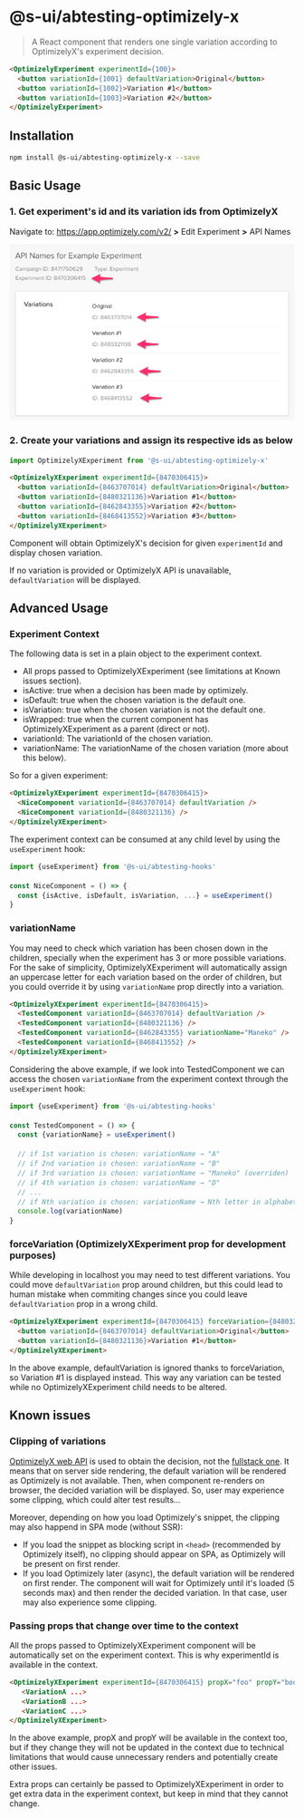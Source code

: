 # @s-ui/abtesting-optimizely-x
> A React component that renders one single variation according to OptimizelyX's experiment decision.

```html
<OptimizelyExperiment experimentId={100}>
  <button variationId={1001} defaultVariation>Original</button>
  <button variationId={1002}>Variation #1</button>
  <button variationId={1003}>Variation #2</button>
</OptimizelyExperiment>
```

## Installation

```sh
npm install @s-ui/abtesting-optimizely-x --save
```

## Basic Usage

### 1. Get experiment's id and its variation ids from OptimizelyX

Navigate to: https://app.optimizely.com/v2/ **>** Edit Experiment **>** API Names

![](.assets/optimizely-ids.png)

### 2. Create your variations and assign its respective ids as below

```javascript
import OptimizelyXExperiment from '@s-ui/abtesting-optimizely-x'
```
```html
<OptimizelyXExperiment experimentId={8470306415}>
  <button variationId={8463707014} defaultVariation>Original</button>
  <button variationId={8480321136}>Variation #1</button>
  <button variationId={8462843355}>Variation #2</button>
  <button variationId={8468413552}>Variation #3</button>
</OptimizelyXExperiment>
```

Component will obtain OptimizelyX's decision for given `experimentId` and display chosen variation.

If no variation is provided or OptimizelyX API is unavailable, `defaultVariation` will be displayed.

## Advanced Usage

### Experiment Context

The following data is set in a plain object to the experiment context.

- All props passed to OptimizelyXExperiment (see limitations at Known issues section).
- isActive: true when a decision has been made by optimizely.
- isDefault: true when the chosen variation is the default one.
- isVariation: true when the chosen variation is not the default one.
- isWrapped: true when the current component has OptimizelyXExperiment as a parent (direct or not).
- variationId: The variationId of the chosen variation.
- variationName: The variationName of the chosen variation (more about this below).

So for a given experiment:

```html
<OptimizelyXExperiment experimentId={8470306415}>
  <NiceComponent variationId={8463707014} defaultVariation />
  <NiceComponent variationId={8480321136} />
</OptimizelyXExperiment>
```

The experiment context can be consumed at any child level by using the `useExperiment` hook:

```js
import {useExperiment} from '@s-ui/abtesting-hooks'

const NiceComponent = () => {
  const {isActive, isDefault, isVariation, ...} = useExperiment()
}
```

### variationName

You may need to check which variation has been chosen down in the children, specially when the experiment has 3 or more possible variations. For the sake of simplicity, OptimizelyXExperiment will automatically assign an uppercase letter for each variation based on the order of children, but you could override it by using `variationName` prop directly into a variation.

```html
<OptimizelyXExperiment experimentId={8470306415}>
  <TestedComponent variationId={8463707014} defaultVariation />
  <TestedComponent variationId={8480321136} />
  <TestedComponent variationId={8462843355} variationName="Maneko" />
  <TestedComponent variationId={8468413552} />
</OptimizelyXExperiment>
```

Considering the above example, if we look into TestedComponent we can access the chosen `variationName` from the experiment context through the `useExperiment` hook:

```js
import {useExperiment} from '@s-ui/abtesting-hooks'

const TestedComponent = () => {
  const {variationName} = useExperiment()

  // if 1st variation is chosen: variationName → "A"
  // if 2nd variation is chosen: variationName → "B"
  // if 3rd variation is chosen: variationName → "Maneko" (overriden)
  // if 4th variation is chosen: variationName → "D"
  // ...
  // if Nth variation is chosen: variationName → Nth letter in alphabet
  console.log(variationName)
}
```

### forceVariation (OptimizelyXExperiment prop for development purposes)

While developing in localhost you may need to test different variations. You could move `defaultVariation` prop around children, but this could lead to human mistake when commiting changes since you could leave `defaultVariation` prop in a wrong child.

```html
<OptimizelyXExperiment experimentId={8470306415} forceVariation={8480321136}>
  <button variationId={8463707014} defaultVariation>Original</button>
  <button variationId={8480321136}>Variation #1</button>
</OptimizelyXExperiment>
```

In the above example, defaultVariation is ignored thanks to forceVariation, so Variation #1 is displayed instead. This way any variation can be tested while no OptimizelyXExperiment child needs to be altered.

## Known issues

### Clipping of variations

[OptimizelyX web API](https://developers.optimizely.com/x/solutions/javascript/introduction/index.html) is used to obtain the decision, not the [fullstack one](https://developers.optimizely.com/x/solutions/sdks/introduction/index.html?language=node). It means that on server side rendering, the default variation will be rendered as Optimizely is not available. Then, when component re-renders on browser, the decided variation will be displayed. So, user may experience some clipping, which could alter test results...

Moreover, depending on how you load Optimizely's snippet, the clipping may also happend in SPA mode (without SSR):
* If you load the snippet as blocking script in `<head>` (recommended by Optimizely itself), no clipping should appear on SPA, as Optimizely will be present on first render.
* If you load Optimizely later (async), the default variation will be rendered on first render. The component will wait for Optimizely until it's loaded (5 seconds max) and then render the decided variation. In that case, user may also experience some clipping.

### Passing props that change over time to the context

All the props passed to OptimizelyXExperiment component will be automatically set on the experiment context. This is why experimentId is available in the context.

```html
<OptimizelyXExperiment experimentId={8470306415} propX="foo" propY="boo">
   <VariationA ...>
   <VariationB ...>
   <VariationC ...>
</OptimizelyXExperiment>
```

In the above example, propX and propY will be available in the context too, but if they change they will not be updated in the context due to technical limitations that would cause unnecessary renders and potentially create other issues.

Extra props can certainly be passed to OptimizelyXExperiment in order to get extra data in the experiment context, but keep in mind that they cannot change.
